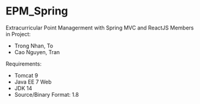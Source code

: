 # EPM_Spring
Extracurricular Point Managerment with Spring MVC and ReactJS 
Members in Project: 
- Trong Nhan, To
- Cao Nguyen, Tran

Requirements:
- Tomcat 9
- Java EE 7 Web
- JDK 14
- Source/Binary Format: 1.8
